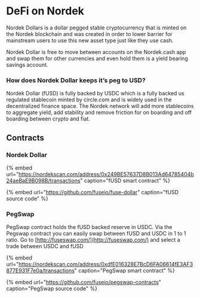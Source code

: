 # DeFi on Nordek

Nordek Dollars is a dollar pegged stable cryptocurrency that is minted on the Nordek blockchain and was created in order to lower barrier for mainstream users to use this new asset type just like they use cash.

Nordek Dollar is free to move between accounts on the Nordek.cash app and swap them for other currencies and even hold them is a yield bearing savings account.

### How does Nordek Dollar keeps it’s peg to USD?

Nordek Dollar \(fUSD\) is fully backed by USDC which is a fully backed us regulated stablecoin minted by circle.com and is widely used in the decentralized finance space. The Nordek network will add more stablecoins to aggregate yield, add stability and remove friction for on boarding and off boarding between crypto and fiat. 

## Contracts

### Nordek Dollar

{% embed url="https://nordekscan.com/address/0x249BE57637D8B013Ad64785404b24aeBaE9B098B/transactions" caption="fUSD smart contract" %}

{% embed url="https://github.com/fuseio/fuse-dollar" caption="fUSD source code" %}

### PegSwap

PegSwap contract holds the fUSD backed reserve in USDC. Via the Pegswap contract you can easily swap between fUSD and USDC in 1 to 1 ratio. Go to [http://fuseswap.com/](http://fuseswap.com/) and select a trade between USDC and fUSD

{% embed url="https://nordekscan.com/address/0xdfE016328E7BcD6FA06614fE3AF3877E931F7e0a/transactions" caption="PegSwap smart contract" %}

{% embed url="https://github.com/fuseio/pegswap-contracts" caption="PegSwap source code" %}







